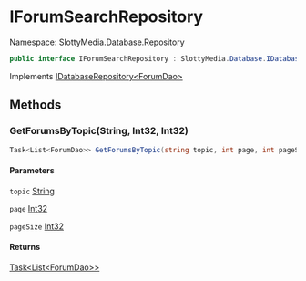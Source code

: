 # IForumSearchRepository

Namespace: SlottyMedia.Database.Repository

```csharp
public interface IForumSearchRepository : SlottyMedia.Database.IDatabaseRepository`1[[SlottyMedia.Database.Daos.ForumDao, SlottyMedia.Database, Version=1.0.0.0, Culture=neutral, PublicKeyToken=null]]
```

Implements [IDatabaseRepository&lt;ForumDao&gt;](./slottymedia.database.idatabaserepository-1.md)

## Methods

### **GetForumsByTopic(String, Int32, Int32)**

```csharp
Task<List<ForumDao>> GetForumsByTopic(string topic, int page, int pageSize)
```

#### Parameters

`topic` [String](https://docs.microsoft.com/en-us/dotnet/api/system.string)<br>

`page` [Int32](https://docs.microsoft.com/en-us/dotnet/api/system.int32)<br>

`pageSize` [Int32](https://docs.microsoft.com/en-us/dotnet/api/system.int32)<br>

#### Returns

[Task&lt;List&lt;ForumDao&gt;&gt;](https://docs.microsoft.com/en-us/dotnet/api/system.threading.tasks.task-1)<br>
